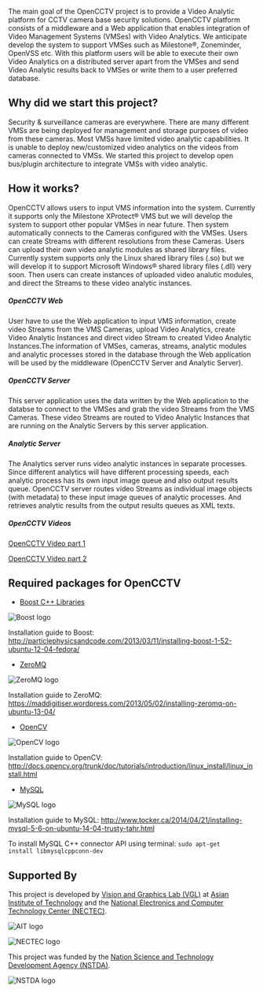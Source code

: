 The main goal of the OpenCCTV project is to provide a Video Analytic platform for CCTV camera base security solutions. OpenCCTV platform consists of a middleware and a Web application that enables integration of Video Management Systems (VMSes) with Video Analytics. We anticipate develop the system to support VMSes such as Milestone®, Zoneminder, OpenVSS etc. With this platform users will be able to execute their own Video Analytics on a distributed server apart from the VMSes and send Video Analytic results back to VMSes or write them to a user preferred database.

Why did we start this project?
------------------------------
Security & surveillance cameras are everywhere. There are many different VMSs are being deployed for management and storage purposes of video from these cameras.
Most VMSs have limited video analytic capabilities.
It is unable to deploy new/customized video analytics on the videos from cameras connected to VMSs.
We started this project to develop open bus/plugin architecture to integrate VMSs with video analytic.

How it works?
-------------
OpenCCTV allows users to input VMS information into the system. Currently it supports only the Milestone XProtect® VMS but we will develop the system to support other popular VMSes in near future.
Then system automatically connects to the Cameras configured with the VMSes.
Users can create Streams with different resolutions from these Cameras.
Users can upload their own video analytic modules as shared library files. Currently system supports only the Linux shared library files (.so) but we will develop it to support Microsoft Windows® shared library files (.dll) very soon.
Then users can create instances of uploaded video analutic modules, and direct the Streams to these video analytic instances.

##### OpenCCTV Web
User have to use the Web application to input VMS information, create video Streams from the VMS Cameras, upload Video Analytics, create Video Analytic Instances and direct video Stream to created Video Analytic Instances.The information of VMSes, cameras, streams, analytic modules and analytic processes stored in the database through the Web application will be used by the middleware (OpenCCTV Server and Analytic Server).

##### OpenCCTV Server
This server application uses the data written by the Web application to the databse to connect to the VMSes and grab the video Streams from the VMS Cameras. These video Streams are routed to Video Analytic Instances that are running on the Analytic Servers by this server application.

##### Analytic Server
The Analytics server runs video analytic instances in separate processes. Since different analytics will have different processing speeds, each analytic process has its own input image queue and also output results queue. OpenCCTV server routes video Streams as individual image objects (with metadata) to these input image queues of analytic processes. And retrieves analytic results from the output results queues as XML texts.

##### OpenCCTV Videos
[OpenCCTV Video part 1](http://youtu.be/xRuYp1DhHBs)

[OpenCCTV Video part 2](http://youtu.be/NPrm8g5uqm8)

Required packages for OpenCCTV
------------------------------
* [Boost C++ Libraries](http://www.boost.org/)

![Boost logo](http://www.boost.org/doc/libs/1_57_0/boost.png)

Installation guide to Boost: http://particlephysicsandcode.com/2013/03/11/installing-boost-1-52-ubuntu-12-04-fedora/

* [ZeroMQ](http://zeromq.org/)

![ZeroMQ logo](http://travlr.github.io/zmqirclog/images/zeromq1-300x115.png)

Installation guide to ZeroMQ: https://maddigitiser.wordpress.com/2013/05/02/installing-zeromq-on-ubuntu-13-04/

* [OpenCV](http://opencv.org/)

![OpenCV logo](http://opencv.org/wp-content/themes/opencv/images/logo.png)

Installation guide to OpenCV: http://docs.opencv.org/trunk/doc/tutorials/introduction/linux_install/linux_install.html

* [MySQL](http://www.mysql.com/)

![MySQL logo](http://www.mysql.com/common/logos/logo-mysql-110x57.png)

Installation guide to MySQL: http://www.tocker.ca/2014/04/21/installing-mysql-5-6-on-ubuntu-14-04-trusty-tahr.html

To install MySQL C++ connector API using terminal: <code>sudo apt-get install libmysqlcppconn-dev</code>

Supported By
-------------
This project is developed by [Vision and Graphics Lab (VGL)](http://vgl-ait.org/wiki/doku.php) at [Asian Institute of Technology](http://www.ait.asia) and the [National Electronics and Computer Technology Center (NECTEC)](http://www.nectec.or.th/en/).

![AIT logo](http://www.ait.ac.th/media/documents/logo_ait_08_ver3.jpg)

![NECTEC logo](http://www.nstda.or.th/images/stories/resource/corporate-band-nstda/Color-400/20110613-nectec-400px.gif)

This project was funded by the [Nation Science and Technology Development Agency (NSTDA)](http://www.nstda.or.th/eng/).

![NSTDA logo](http://www.nstda.or.th/images/stories/resource/corporate-band-nstda/Color-400/20110613-nstda-400px.gif)
